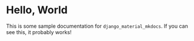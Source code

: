 # Hello, World

This is some sample documentation for `django_material_mkdocs`. If you can see this, it probably works!
